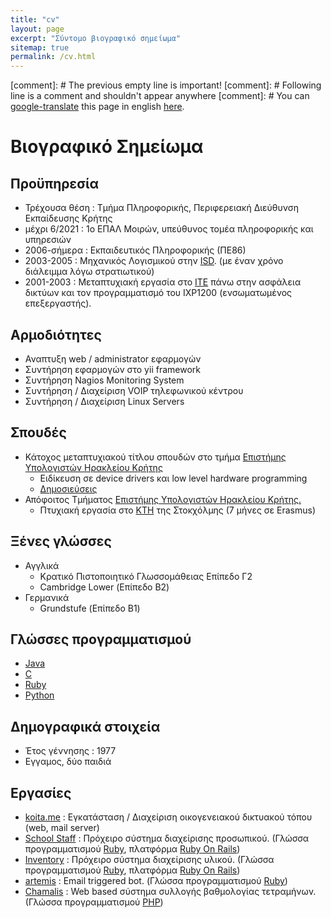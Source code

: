 ```yaml
---
title: "cv"
layout: page
excerpt: "Σύντομο βιογραφικό σημείωμα"
sitemap: true
permalink: /cv.html
---
```


[comment]: # The previous empty line is important!
[comment]: # Following line is a comment and shouldn't appear anywhere
[comment]: # You can [google-translate][tr] this page in english [here][tr].

# Βιογραφικό Σημείωμα

## Προϋπηρεσία
* Τρέχουσα θέση : Τμήμα Πληροφορικής, Περιφερειακή Διεύθυνση Εκπαίδευσης Κρήτης
* μέχρι 6/2021 : 1ο ΕΠΑΛ Μοιρών, υπεύθυνος τομέα πληροφορικής και υπηρεσιών
* 2006-σήμερα : Εκπαιδευτικός Πληροφορικής (ΠΕ86)
* 2003-2005 : Μηχανικός Λογισμικού στην [ISD][3]. (με έναν χρόνο διάλειμμα
λόγω στρατιωτικού)
* 2001-2003 : Μεταπτυχιακή εργασία στο [ΙΤΕ][4] πάνω στην ασφάλεια δικτύων και τον προγραμματισμό του IXP1200 (ενσωματωμένος επεξεργαστής). 

## Αρμοδιότητες
* Αναπτυξη web / administrator εφαρμογών
* Συντήρηση εφαρμογών στο yii framework
* Συντήρηση Nagios Monitoring System
* Συντήρηση / Διαχείριση VOIP τηλεφωνικού κέντρου
* Συντήρηση / Διαχείριση Linux Servers


## Σπουδές
* Κάτοχος μεταπτυχιακού τίτλου σπουδών στο τμήμα [Επιστήμης Υπολογιστών Ηρακλείου Κρήτης][2]
  * Ειδίκευση σε device drivers και low level hardware programming
  * [Δημοσιεύσεις][10]
* Απόφοιτος Τμήματος [Επιστήμης Υπολογιστών Ηρακλείου Κρήτης.][2]
  * Πτυχιακή εργασία στο [KTH][1] της Στοκχόλμης (7 μήνες σε Erasmus)

## Ξένες γλώσσες
* Αγγλικά
  * Κρατικό Πιστοποιητικό Γλωσσομάθειας Επίπεδο Γ2
  * Cambridge Lower (Επίπεδο Β2)
* Γερμανικά
  * Grundstufe (Επίπεδο Β1)

## Γλώσσες προγραμματισμού
* [Java][java]
* [C][c]
* [Ruby][ruby]
* [Python][python]

## Δημογραφικά στοιχεία
* Έτος γέννησης : 1977
* Εγγαμος, δύο παιδιά

## Εργασίες
* [koita.me][koita_me] : Εγκατάσταση / Διαχείριση οικογενειακού δικτυακού τόπου (web, mail server)
* [School Staff][school_staff] : Πρόχειρο σύστημα διαχείρισης προσωπικού. (Γλώσσα προγραμματισμού [Ruby][ruby], πλατφόρμα [Ruby On Rails][RoR])
* [Inventory][school_inventory] : Πρόχειρο σύστημα διαχείρισης υλικού. (Γλώσσα προγραμματισμού [Ruby][ruby], πλατφόρμα [Ruby On Rails][RoR])
* [artemis][artemis] : Email triggered bot. (Γλώσσα προγραμματισμού [Ruby][ruby])
* [Chamalis][ch] : Web based σύστημα συλλογής βαθμολογίας τετραμήνων. (Γλώσσα προγραμματισμού [PHP][php])


[ch]: https://bitbucket.org/i2g/chamalis/src/master/
[school_staff]: https://github.com/haritak/school_staff
[ruby]: https://www.ruby-lang.org/en/
[python]: https://www.python.org
[java]: https://www.java.com/en/
[c]: https://en.wikipedia.org/wiki/C_(programming_language)
[php]: https://www.php.net
[RoR]: https://rubyonrails.org
[artemis]: https://github.com/haritak/artemis
[school_inventory]: https://github.com/haritak/school_inventory
[ltsp]: https://ts.sch.gr/wiki/Linux/LTSP
[koita_me]: https://www.koita.me

[0]: /
[1]: http://kth.se
[2]: http://www.csd.uoc.gr
[3]: http://isd.gr
[4]: http://ics.forth.gr
[5]: https://bitbucket.org/i2g/chamalis
[6]: http://srv-1tee-moiron.ira.sch.gr/chamalis/
[7]: https://github.com/haritak/myschool-ruby-scripts
[8]: http://srv-1tee-moiron.ira.sch.gr:13713/
[9]: http://srv-1tee-moiron.ira.sch.gr:4567/
[10]: http://independent.academia.edu/IoannisCharitakis
[tr]: https://translate.google.com/translate?sl=el&tl=en&u=http%3A%2F%2Fharitak.github.io%2Fcv.html
